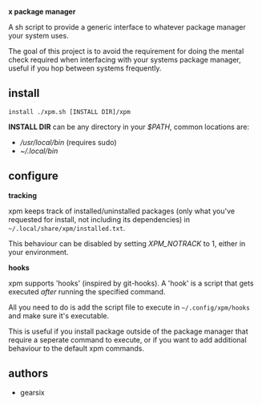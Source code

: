 
**x package manager**

A sh script to provide a generic interface to whatever package manager your system uses.

The goal of this project is to avoid the requirement for doing the mental check required when interfacing with your systems package manager, useful if you hop between systems frequently.


## install

`install ./xpm.sh [INSTALL DIR]/xpm`

**INSTALL DIR** can be any directory in your *$PATH*, common locations are:

- */usr/local/bin* (requires sudo)
- *~/.local/bin*


## configure

**tracking**

xpm keeps track of installed/uninstalled packages (only what you've requested for install, not including its dependencies) in `~/.local/share/xpm/installed.txt`.

This behaviour can be disabled by setting *XPM_NOTRACK* to 1, either in your environment.

**hooks**

xpm supports 'hooks' (inspired by git-hooks). A 'hook' is a script that gets executed *after* running the specified command.

All you need to do is add the script file to execute in `~/.config/xpm/hooks` and make sure it's executable.

This is useful if you install package outside of the package manager that require a seperate command to execute, or if you want to add additional behaviour to the default xpm commands.


## authors

- gearsix
